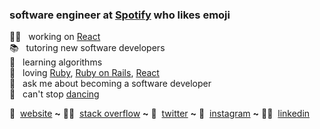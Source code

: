 ### software engineer at [Spotify][spotify] who likes emoji

👩‍💻 &nbsp;  working on [React][react] \
📚 &nbsp;  tutoring new software developers \
🧠 &nbsp;  learning algorithms \
💞 &nbsp;  loving [Ruby][ruby], [Ruby on Rails][ruby_on_rails], [React][react] \
💬 &nbsp;  ask me about becoming a software developer \
💃 &nbsp;  can't stop [dancing][dancing]


🏡 &nbsp;[website][website] **~**
👩‍🎓 &nbsp;[stack overflow][stackoverflow] **~**
🦆 &nbsp;[twitter][twitter] **~**
📸 &nbsp;[instagram][instagram] **~**
👩‍💼 &nbsp;[linkedin][linkedin]

[dancing]: https://www.youtube.com/watch?v=h8WkqINNwnk&feature=youtu.be&t=31
[email]: tamara.v.pop@gmail.com
[instagram]: https://www.instagram.com/tammy.pop/
[linkedin]: https://www.linkedin.com/in/tammy-pop/
[react]: https://reactjs.org/
[react]: https://reactjs.org/
[ruby]: https://www.ruby-lang.org/en/
[ruby_on_rails]: https://rubyonrails.org/
[spotify]: https://www.spotify.com/us/
[stackoverflow]: https://stackoverflow.com/users/6566747/tammy-pop?tab=profile
[twitter]: https://twitter.com/smurfikpop
[website]: http://tammypop.com/
